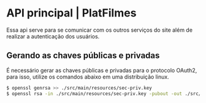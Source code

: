 # API principal | PlatFilmes

Essa api serve para se comunicar com os outros serviços do site além de realizar a autenticação dos usuários.

## Gerando as chaves públicas e privadas

É necessário gerar as chaves públicas e privadas para o protocolo OAuth2, para isso, utilize os comandos abaixo em uma distribuição linux.

```bash
$ openssl genrsa >> ./src/main/resources/sec-priv.key
$ openssl rsa -in ./src/main/resources/sec-priv.key -pubout -out ./src/main/resources/sec-pub.key
```
